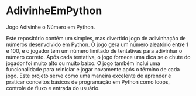 # AdivinheEmPython
Jogo Adivinhe o Número em Python. 

Este repositório contém um simples, mas divertido jogo de adivinhação de números desenvolvido em Python. O jogo gera um número aleatório entre 1 e 100, e o jogador tem um número limitado de tentativas para adivinhar o número correto. Após cada tentativa, o jogo fornece uma dica se o chute do jogador foi muito alto ou muito baixo. O jogo também inclui uma funcionalidade para reiniciar e jogar novamente após o término de cada jogo. Este projeto serve como uma maneira excelente de aprender e praticar conceitos básicos de programação em Python como loops, controle de fluxo e entrada do usuário.

